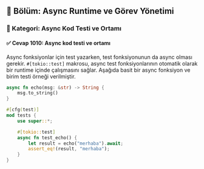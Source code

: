 ## 📘 Bölüm: Async Runtime ve Görev Yönetimi  
### 🔹 Kategori: Async Kod Testi ve Ortamı  
#### ✅ Cevap 1010: Async kod testi ve ortamı

Async fonksiyonlar için test yazarken, test fonksiyonunun da async olması gerekir. `#[tokio::test]` makrosu, async test fonksiyonlarının otomatik olarak bir runtime içinde çalışmasını sağlar. Aşağıda basit bir async fonksiyon ve birim testi örneği verilmiştir.

```rust
async fn echo(msg: &str) -> String {
    msg.to_string()
}

#[cfg(test)]
mod tests {
    use super::*;

    #[tokio::test]
    async fn test_echo() {
        let result = echo("merhaba").await;
        assert_eq!(result, "merhaba");
    }
}
```
